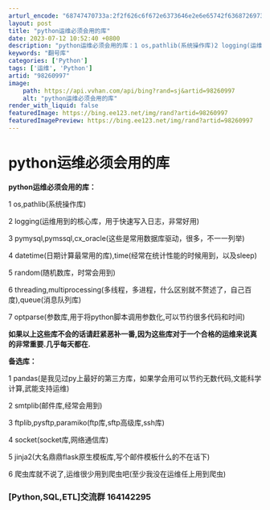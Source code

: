 ```yaml
---
arturl_encode: "68747470733a:2f2f626c6f672e6373646e2e6e65742f6368726973706c7573:2f61727469636c652f64657461696c732f3938323630393937"
layout: post
title: "python运维必须会用的库"
date: 2023-07-12 10:52:40 +0800
description: "python运维必须会用的库：1 os,pathlib(系统操作库)2 logging(运维用到的核"
keywords: "翻号库"
categories: ['Python']
tags: ['运维', 'Python']
artid: "98260997"
image:
    path: https://api.vvhan.com/api/bing?rand=sj&artid=98260997
    alt: "python运维必须会用的库"
render_with_liquid: false
featuredImage: https://bing.ee123.net/img/rand?artid=98260997
featuredImagePreview: https://bing.ee123.net/img/rand?artid=98260997
---
```


# python运维必须会用的库

**python运维必须会用的库：**
  
1 os,pathlib(系统操作库)
  
2 logging(运维用到的核心库，用于快速写入日志，非常好用)
  
3 pymysql,pymssql,cx\_oracle(这些是常用数据库驱动，很多，不一一列举)
  
4 datetime(日期计算最常用的库),time(经常在统计性能的时候用到，以及sleep)
  
5 random(随机数库，时常会用到)
  
6 threading,multiprocessing(多线程，多进程，什么区别就不赘述了，自己百度),queue(消息队列库)
  
7 optparse(参数库,用于将python脚本调用参数化,可以节约很多代码和时间)

**如果以上这些库不会的话请赶紧恶补一番,因为这些库对于一个合格的运维来说真的非常重要.几乎每天都在.**

**备选库：**
  
1 pandas(是我见过py上最好的第三方库，如果学会用可以节约无数代码,文能科学计算,武能支持运维)
  
2 smtplib(邮件库,经常会用到)
  
3 ftplib,pysftp,paramiko(ftp库,sftp高级库,ssh库)
  
4 socket(socket库,网络通信库)
  
5 jinja2(大名鼎鼎flask原生模板库,写个邮件模板什么的不在话下)
  
6 爬虫库就不说了,运维很少用到爬虫吧(至少我没在运维任上用到爬虫)

### **[Python,SQL,ETL]交流群 164142295**
